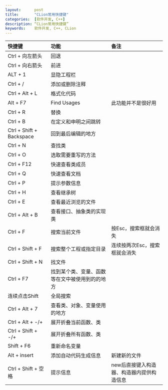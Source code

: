 ```yaml
---
layout:      post
title:       "CLion常用快捷键"
categories:  [软件开发, C++]
description: “CLion常用快捷键”
keywords:    软件开发, C++, CLion
---
```


| 快捷键 | 功能 | 备注 |
| :---- | :----- | :----- |
| Ctrl + 向左箭头 | 回退 ||
| Ctrl + 向右箭头 | 前进 ||
| ALT + 1 | 显隐工程栏 ||
| Ctrl + / | 添加或删除注释 ||
| Ctrl + Alt + L | 格式化代码 ||
| Alt + F7 | Find Usages | 此功能并不是很好用 |
| Ctrl + R | 替换 ||
| Ctrl + B | 在定义和申明之间跳转 ||
| Ctrl + Shift + Backspace | 回到最后编辑的地方 ||
| Ctrl + N | 查找类 ||
| Ctrl + O | 选取需要重写的方法 ||
| Ctrl + F12 | 快速查看类成员 ||
| Ctrl + Q | 快速查看文档 ||
| Ctrl + P | 提示参数信息 ||
| Ctrl + H | 查看继承树 ||
| Ctrl + E | 查看最近浏览的文件 ||
| Ctrl + Alt + B | 查看接口、抽象类的实现类 ||
| Ctrl + F | 搜索当前文件 | 按Esc，搜索框就会消失 |
| Ctrl + Shift + F | 搜索整个工程或指定目录 | 连续按两次Esc，搜索框就会消失 |
| Ctrl + Shift + N | 找文件 ||
| Ctrl + F7 | 找到某个类、变量、函数等在文中被使用到的的地方 ||
| 连续点击Shift | 全局搜索 ||
| Ctrl + Alt + 7 | 查看类、对象、变量使用的地方 ||
| Ctrl + Alt + -/+ | 展开折叠当前函数、类 ||
| Ctrl + Shift + -/+ | 展开折叠所有函数、类 ||
| Shift + F6 | 重新命名变量 ||
| Alt + insert | 添加自动代码生成信息 | 新建新的文件 |
| Ctrl + Shift + 空格 | 提示信息 | new后直接键入构造器、构造器内提供构造信息 |
